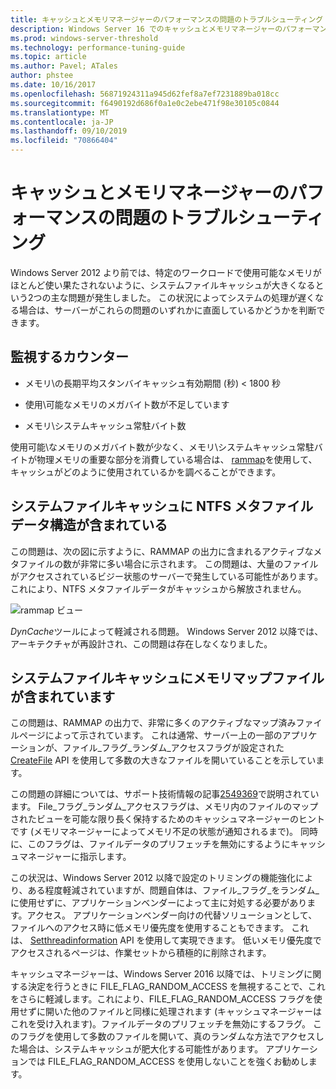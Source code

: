 ```yaml
---
title: キャッシュとメモリマネージャーのパフォーマンスの問題のトラブルシューティング
description: Windows Server 16 でのキャッシュとメモリマネージャーのパフォーマンスに関する問題のトラブルシューティング
ms.prod: windows-server-threshold
ms.technology: performance-tuning-guide
ms.topic: article
ms.author: Pavel; ATales
author: phstee
ms.date: 10/16/2017
ms.openlocfilehash: 56871924311a945d62fef8a7ef7231889ba018cc
ms.sourcegitcommit: f6490192d686f0a1e0c2ebe471f98e30105c0844
ms.translationtype: MT
ms.contentlocale: ja-JP
ms.lasthandoff: 09/10/2019
ms.locfileid: "70866404"
---
```

# <a name="troubleshoot-cache-and-memory-manager-performance-issues"></a>キャッシュとメモリマネージャーのパフォーマンスの問題のトラブルシューティング

Windows Server 2012 より前では、特定のワークロードで使用可能なメモリがほとんど使い果たされないように、システムファイルキャッシュが大きくなるという2つの主な問題が発生しました。 この状況によってシステムの処理が遅くなる場合は、サーバーがこれらの問題のいずれかに直面しているかどうかを判断できます。


## <a name="counters-to-monitor"></a>監視するカウンター

-   メモリ\\の長期平均スタンバイキャッシュ有効期間 (秒) &lt; 1800 秒

-   使用\\可能なメモリのメガバイト数が不足しています

-   メモリ\\システムキャッシュ常駐バイト数

使用可能\\なメモリのメガバイト数が少なく、メモリ\\システムキャッシュ常駐バイトが物理メモリの重要な部分を消費している場合は、 [rammap](https://technet.microsoft.com/sysinternals/ff700229.aspx)を使用して、キャッシュがどのように使用されているかを調べることができます。

## <a name="system-file-cache-contains-ntfs-metafile-data-structures"></a>システムファイルキャッシュに NTFS メタファイルデータ構造が含まれている


この問題は、次の図に示すように、RAMMAP の出力に含まれるアクティブなメタファイルの数が非常に多い場合に示されます。 この問題は、大量のファイルがアクセスされているビジー状態のサーバーで発生している可能性があります。これにより、NTFS メタファイルデータがキャッシュから解放されません。

![rammap ビュー](../../media/perftune-guide-rammap.png)

*DynCache*ツールによって軽減される問題。 Windows Server 2012 以降では、アーキテクチャが再設計され、この問題は存在しなくなりました。

## <a name="system-file-cache-contains-memory-mapped-files"></a>システムファイルキャッシュにメモリマップファイルが含まれています


この問題は、RAMMAP の出力で、非常に多くのアクティブなマップ済みファイルページによって示されています。 これは通常、サーバー上の一部のアプリケーションが、ファイル\_フラグ\_ランダム\_アクセスフラグが設定された[CreateFile](https://msdn.microsoft.com/library/windows/desktop/aa363858.aspx) API を使用して多数の大きなファイルを開いていることを示しています。

この問題の詳細については、サポート技術情報の記事[2549369](https://support.microsoft.com/default.aspx?scid=kb;en-US;2549369)で説明されています。 File\_フラグ\_ランダム\_アクセスフラグは、メモリ内のファイルのマップされたビューを可能な限り長く保持するためのキャッシュマネージャーのヒントです (メモリマネージャーによってメモリ不足の状態が通知されるまで)。 同時に、このフラグは、ファイルデータのプリフェッチを無効にするようにキャッシュマネージャーに指示します。

この状況は、Windows Server 2012 以降で設定のトリミングの機能強化により、ある程度軽減されていますが、問題自体は、ファイル\_フラグ\_をランダム\_に使用せずに、アプリケーションベンダーによって主に対処する必要があります。アクセス。 アプリケーションベンダー向けの代替ソリューションとして、ファイルへのアクセス時に低メモリ優先度を使用することもできます。 これは、 [Setthreadinformation](https://msdn.microsoft.com/library/windows/desktop/hh448390.aspx) API を使用して実現できます。 低いメモリ優先度でアクセスされるページは、作業セットから積極的に削除されます。

キャッシュマネージャーは、Windows Server 2016 以降では、トリミングに関する決定を行うときに FILE_FLAG_RANDOM_ACCESS を無視することで、これをさらに軽減します。これにより、FILE_FLAG_RANDOM_ACCESS フラグを使用せずに開いた他のファイルと同様に処理されます (キャッシュマネージャーはこれを受け入れます)。ファイルデータのプリフェッチを無効にするフラグ。 このフラグを使用して多数のファイルを開いて、真のランダムな方法でアクセスした場合は、システムキャッシュが肥大化する可能性があります。 アプリケーションでは FILE_FLAG_RANDOM_ACCESS を使用しないことを強くお勧めします。
